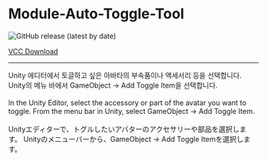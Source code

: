 # Module-Auto-Toggle-Tool
![GitHub release (latest by date)](https://img.shields.io/github/v/release/k4584587/Module-Auto-Toggle-Tool?label=release)

[VCC Download](https://k4584587.github.io/Module-Auto-Toggle-Tool/)

---
Unity 에디터에서 토글하고 싶은 아바타의 부속품이나 액세서리 등을 선택합니다.
Unity의 메뉴 바에서 GameObject → Add Toggle Item을 선택합니다. <br>
<br>
In the Unity Editor, select the accessory or part of the avatar you want to toggle.
From the menu bar in Unity, select GameObject → Add Toggle Item.<br>
<br>
Unityエディターで、トグルしたいアバターのアクセサリーや部品を選択します。
Unityのメニューバーから、GameObject → Add Toggle Itemを選択します。